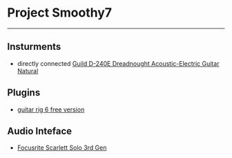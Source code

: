 # Project Smoothy7
----
## Insturments 
- directly connected [Guild D-240E Dreadnought Acoustic-Electric Guitar Natural](https://www.guitarcenter.com/Guild/D-240E-Dreadnought-Acoustic-Electric-Guitar-Natural-1500000265896.gc) 
## Plugins
- [guitar rig 6 free version](https://www.native-instruments.com/en/products/komplete/guitar/guitar-rig-6-player/)

## Audio Inteface
- [Focusrite Scarlett Solo 3rd Gen](https://www.amazon.com/Focusrite-Scarlett-Audio-Interface-Tools/dp/B07QR6Z1JB/ref=asc_df_B07QR6Z1JB?tag=bingshoppinga-20&linkCode=df0&hvadid=80264429312278&hvnetw=o&hvqmt=e&hvbmt=be&hvdev=c&hvlocint=&hvlocphy=&hvtargid=pla-4583863983746452&th=1)
